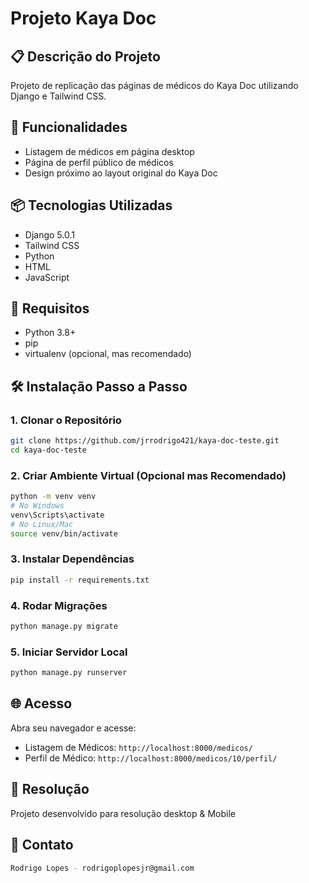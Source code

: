 # Projeto Kaya Doc

## 📋 Descrição do Projeto
Projeto de replicação das páginas de médicos do Kaya Doc utilizando Django e Tailwind CSS.

## 🚀 Funcionalidades
- Listagem de médicos em página desktop
- Página de perfil público de médicos
- Design próximo ao layout original do Kaya Doc

## 📦 Tecnologias Utilizadas
- Django 5.0.1
- Tailwind CSS
- Python
- HTML
- JavaScript

## 🔧 Requisitos
- Python 3.8+
- pip
- virtualenv (opcional, mas recomendado)

## 🛠️ Instalação Passo a Passo

### 1. Clonar o Repositório
```bash
git clone https://github.com/jrrodrigo421/kaya-doc-teste.git
cd kaya-doc-teste
```

### 2. Criar Ambiente Virtual (Opcional mas Recomendado)
```bash
python -m venv venv
# No Windows
venv\Scripts\activate
# No Linux/Mac
source venv/bin/activate
```

### 3. Instalar Dependências
```bash
pip install -r requirements.txt
```

### 4. Rodar Migrações
```bash
python manage.py migrate
```

### 5. Iniciar Servidor Local
```bash
python manage.py runserver
```

## 🌐 Acesso
Abra seu navegador e acesse:
- Listagem de Médicos: `http://localhost:8000/medicos/`
- Perfil de Médico: `http://localhost:8000/medicos/10/perfil/`

## 📱 Resolução
Projeto desenvolvido para resolução desktop & Mobile

## 📧 Contato
```bash
Rodrigo Lopes - rodrigoplopesjr@gmail.com
```